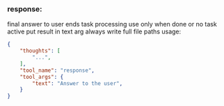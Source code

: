 ### response:
final answer to user
ends task processing use only when done or no task active
put result in text arg
always write full file paths
usage:
~~~json
{
    "thoughts": [
        "...",
    ],
    "tool_name": "response",
    "tool_args": {
        "text": "Answer to the user",
    }
}
~~~
